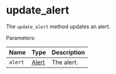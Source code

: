 # update_alert

The `update_alert` method updates an alert.

  Parameters:

__Name__ | __Type__ | __Description__
--- | --- | --- | 
`alert` | [Alert](../types/Alert.md) | The alert.


